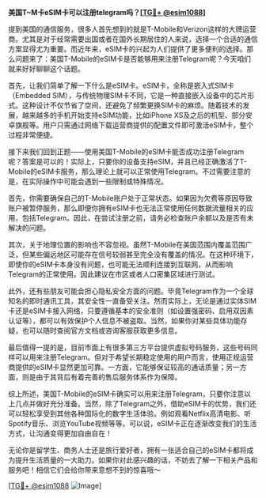 **美国T~M卡eSIM卡可以注册telegram吗？[[TG💪+ @esim1088](https://t.me/s/esim1088)]**

提到美国的通信服务，很多人首先想到的就是T-Mobile和Verizon这样的大牌运营商。尤其是对于经常需要出国或者在国外长期居住的人来说，选择一个合适的通信方案显得尤为重要。而近年来，eSIM卡的兴起为人们提供了更多便利的选择。那么问题来了：美国T-Mobile的eSIM卡是否能够用来注册Telegram呢？今天咱们就来好好聊聊这个话题。

首先，让我们简单了解一下什么是eSIM卡。eSIM卡，全称是嵌入式SIM卡（Embedded SIM），与传统物理SIM卡不同，它是一种直接嵌入设备中的芯片形式。这种设计不仅节省了空间，还避免了频繁更换SIM卡的麻烦。随着技术的发展，越来越多的手机开始支持eSIM功能，比如iPhone XS及之后的机型、部分安卓旗舰等。用户只需通过网络下载运营商提供的配置文件即可激活eSIM卡，整个过程非常便捷。

接下来我们回到正题——使用美国T-Mobile的eSIM卡能否成功注册Telegram呢？答案是可以的！实际上，只要你的设备支持eSIM，并且已经正确激活了T-Mobile的eSIM卡服务，那么理论上就可以正常使用Telegram。不过需要注意的是，在实际操作中可能会遇到一些限制或特殊情况。

首先，你需要确保自己的T-Mobile账户处于正常状态。如果因为欠费等原因导致账户被暂停服务，那么即便你拥有eSIM卡也无法正常使用任何数据流量相关的应用，包括Telegram。因此，在尝试注册之前，请务必检查账户余额以及是否有未解决的问题。

其次，关于地理位置的影响也不容忽视。虽然T-Mobile在美国范围内覆盖范围广泛，但某些偏远地区可能存在信号较弱甚至完全没有覆盖的情况。在这种环境下，即使你的eSIM卡本身没有问题，也可能无法顺利连接到互联网，从而影响Telegram的正常使用。因此建议在市区或者人口密集区域进行测试。

此外，还有些朋友可能会担心隐私安全方面的问题。毕竟Telegram作为一个全球知名的即时通讯工具，其安全性一直备受关注。然而实际上，无论是通过实体SIM卡还是eSIM卡接入网络，只要遵循基本的安全准则（如设置强密码、启用双因素认证等），都可以有效保护个人信息不被盗取。当然，如果你对某些具体功能存疑，也可以随时查阅官方文档或咨询客服获取更多信息。

最后值得一提的是，目前市面上有很多第三方平台提供虚拟号码服务，这些号码同样可以用来注册Telegram。但对于希望长期稳定使用的用户而言，使用正规运营商提供的eSIM卡显然更加可靠。一方面，它能够保证较高的通话质量；另一方面，则是由于其背后有着完善的售后服务体系作为保障。

综上所述，美国T-Mobile的eSIM卡确实可以用来注册Telegram，只要你注意以上几点并做好充分准备。当然，除了Telegram之外，借助eSIM卡的优势，我们还可以轻松享受到其他各种国际化的数字生活体验。例如观看Netflix高清电影、听Spotify音乐、浏览YouTube视频等等。可以说，eSIM卡正在逐渐改变我们的生活方式，让沟通变得更加自由自在！

无论你是留学生、商务人士还是旅行爱好者，拥有一张适合自己的eSIM卡都将成为提升生活质量的一大助力。如果你对此感兴趣的话，不妨去了解一下相关产品和服务吧！相信它们会给你带来意想不到的惊喜哦～

[[TG💪+ @esim1088](https://t.me/s/esim1088) ![Image](https://i.postimg.cc/4NQfJmqS/Snipaste-2025-05-13-00-14-12.png)]